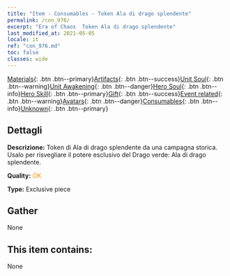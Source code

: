 ```yaml
---
title: "Item - Consumables - Token Ala di drago splendente"
permalink: /con_976/
excerpt: "Era of Chaos  Token Ala di drago splendente"
last_modified_at: 2021-05-05
locale: it
ref: "con_976.md"
toc: false
classes: wide
---
```

 [Materials](/ItemsIT/){: .btn .btn--primary}[Artifacts](/ItemsIT/Artifacts/){: .btn .btn--success}[Unit Soul](/ItemsIT/UnitSoul/){: .btn .btn--warning}[Unit Awakening](/ItemsIT/UnitAwakening/){: .btn .btn--danger}[Hero Soul](/ItemsIT/HeroSoul/){: .btn .btn--info}[Hero Skill](/ItemsIT/HeroSkill/){: .btn .btn--primary}[Gift](/ItemsIT/Gift/){: .btn .btn--success}[Event related](/ItemsIT/Events/){: .btn .btn--warning}[Avatars](/ItemsIT/Avatars/){: .btn .btn--danger}[Consumables](/ItemsIT/Consumables/){: .btn .btn--info}[Unknown](/ItemsIT/Unknown/){: .btn .btn--primary}

## Dettagli
 **Descrizione:** Token di Ala di drago splendente da una campagna storica. Usalo per risvegliare il potere esclusivo del Drago verde: Ala di drago splendente.

 **Quality:** <span style="color: #FF8C00">OK</span>

 **Type:** Exclusive piece

## Gather

  None

## This item contains:

  None

